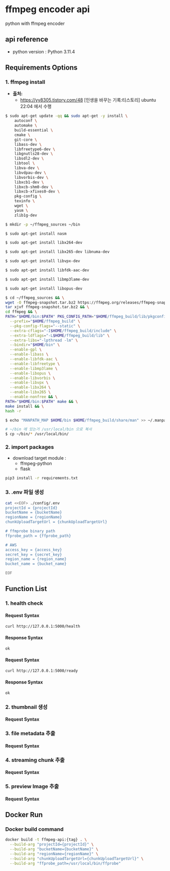# ffmpeg encoder api
python with ffmpeg encoder

## api reference
- python version : Python 3.11.4

## Requirements Options
### 1. ffmpeg install
- **출처:** 
    - https://yy8305.tistory.com/48 [인생을 바꾸는 기록:티스토리]
ubuntu 22:04 에서 수행

```bash
$ sudo apt-get update -qq && sudo apt-get -y install \
    autoconf \
    automake \
    build-essential \
    cmake \
    git-core \
    libass-dev \
    libfreetype6-dev \
    libgnutls28-dev \
    libsdl2-dev \
    libtool \
    libva-dev \
    libvdpau-dev \
    libvorbis-dev \
    libxcb1-dev \
    libxcb-shm0-dev \
    libxcb-xfixes0-dev \
    pkg-config \
    texinfo \
    wget \
    yasm \
    zlib1g-dev

$ mkdir -p ~/ffmpeg_sources ~/bin

$ sudo apt-get install nasm

$ sudo apt-get install libx264-dev

$ sudo apt-get install libx265-dev libnuma-dev

$ sudo apt-get install libvpx-dev

$ sudo apt-get install libfdk-aac-dev

$ sudo apt-get install libmp3lame-dev

$ sudo apt-get install libopus-dev

$ cd ~/ffmpeg_sources && \
wget -O ffmpeg-snapshot.tar.bz2 https://ffmpeg.org/releases/ffmpeg-snapshot.tar.bz2 && \
tar xjvf ffmpeg-snapshot.tar.bz2 && \
cd ffmpeg && \
PATH="$HOME/bin:$PATH" PKG_CONFIG_PATH="$HOME/ffmpeg_build/lib/pkgconfig" ./configure \
  --prefix="$HOME/ffmpeg_build" \
  --pkg-config-flags="--static" \
  --extra-cflags="-I$HOME/ffmpeg_build/include" \
  --extra-ldflags="-L$HOME/ffmpeg_build/lib" \
  --extra-libs="-lpthread -lm" \
  --bindir="$HOME/bin" \
  --enable-gpl \
  --enable-libass \
  --enable-libfdk-aac \
  --enable-libfreetype \
  --enable-libmp3lame \
  --enable-libopus \
  --enable-libvorbis \
  --enable-libvpx \
  --enable-libx264 \
  --enable-libx265 \
  --enable-nonfree && \
PATH="$HOME/bin:$PATH" make && \
make install && \
hash -r

$ echo "MANPATH_MAP $HOME/bin $HOME/ffmpeg_build/share/man" >> ~/.manpath

# ~/bin 에 있는거 /usr/local/bin 으로 복사
$ cp ~/bin/* /usr/local/bin/
```

### 2. import packages
- download target module : 
  - ffmpeg-python
  - flask
```bash
pip3 install -r requirements.txt
```

### 3. .env 파일 생성
```bash
cat <<EOF> ./config/.env
projectId = {projectId}
bucketName = {bucketName}
regionName = {regionName}
chunkUploadTargetUrl = {chunkUploadTargetUrl}

# ffmprobe binary path
ffprobe_path = {ffprobe_path}

# AWS
access_key = {access_key}
secret_key = {secret_key}
region_name = {region_name}
bucket_name = {bucket_name}

EOF
```


## Function List
### 1. health check

#### Request Syntax
```bash
curl http://127.0.0.1:5000/health
```
#### Response Syntax
```bash
ok
```

#### Request Syntax
```bash
curl http://127.0.0.1:5000/ready
```
#### Response Syntax
```bash
ok
```

### 2. thumbnail 생성
#### Request Syntax

### 3. file metadata 추출
#### Request Syntax

### 4. streaming chunk 추출
#### Request Syntax

### 5. preview Image 추출
#### Request Syntax

## Docker Run
### Docker build command
```bash
docker build -t ffmpeg-api:{tag} . \
  --build-arg "projectId={projectId}" \
  --build-arg "bucketName={bucketName}" \
  --build-arg "regionName={regionName}" \
  --build-arg "chunkUploadTargetUrl={chunkUploadTargetUrl}" \
  --build-arg "ffprobe_path=/usr/local/bin/ffprobe"
```
